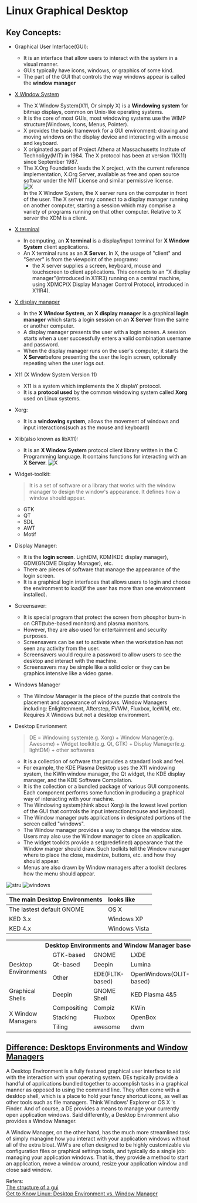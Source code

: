 
# Linux Graphical Desktop


## Key Concepts:
* Graphical User Interface(GUI): 
  - It is an interface that allow users to interact with the system in a visual manner.
  - GUIs typically have icons, windows, or graphics of some kind.
  - The part of the GUI that controls the way windows appear is called the **window manager**
* [X Window System](https://en.wikipedia.org/wiki/X_Window_System)
  - The X Window System(X11, Or simply X) is a **Windowing system** for bitmap displays, common on Unix-like operating systems.
  - It is the core of most GUIs, most windowing systems use the WIMP structure(Windows, Icons, Menus, Pointer).
  - X provides the basic framework for a GUI environment: drawing and moving windows on the display device and interacting with a mouse and keyboard.
  - X originated as part of Project Athena at Massachusetts Institute of Technoligy(MIT) in 1984. The X protocol has been at version 11(X11) since September 1987.
  - The X.Org Foundation leads the X project, with the current reference implementation, X.Org Server, available as free and open source softwar under the MIT License and similar permissive license.  
![X](https://upload.wikimedia.org/wikipedia/commons/1/16/Xserver_and_display_manager.svg)  
In the X Window System, the X server runs on the computer in front of the user. The X server may connect to a display manager running on another computer, starting a session which may comprise a variety of programs running on that other computer. Relative to X server the XDM is a client.
* [X terminal](https://en.wikipedia.org/wiki/X_terminal)
  - In computing, an **X terminal** is a display/input terminal for **X Window System** client applications.
  - An X terminal runs as an **X Server**. In X, the usage of "client" and "Server" is from the viewpoint of the programs: 
    + the X server supplies a screen, keyboard, mouse and touchscreen to client applications. This connects to an "X display manager"(introduced in X11R3) running on a central machine, using XDMCP(X Display Manager Control Protocol, introduced in X11R4).
 
* [X display manager](https://en.wikipedia.org/wiki/X_display_manager)
  - In the **X Window System**, an **X display manager** is a graphical **login manager** which starts a login session on an **X Server** from the same or another computer.
  - A display manager presents the user with a login screen. A seesion starts when a user successfully enters a valid combination username and password.
  - When the display manager runs on the user's computer, it starts the **X Server**before presenting the user the login screen, optionally repeating when the user logs out.

* X11 (X Window System Version 11)
  - X11 is a system which implements the X displaY protocol.
  - It is a **protocol used** by the common windowing system called **Xorg** used on Linux systems.
* Xorg:
  - It is a **windowing system**, allows the movement of windows and input interactions(such as the mouse and keyboard)
* Xlib(also known as libX11):
  - It is an **X Window System** protocol client library written in the C Programming language. It contains functions for interacting with an **X Server**.
  ![X](https://upload.wikimedia.org/wikipedia/commons/d/dc/Xlib_and_XCB_in_the_X_Window_System_graphics_stack.svg)
* Widget-toolkit:
  > It is a set of software or a library that works with the window manager to design the window's appearance.
  > It defines how a window should appear.  
  
  - GTK
  - QT
  - SDL
  - AWT
  - Motif

* Display Manager:
  - It is the **login screen**. LightDM, KDM(KDE display manager), GDM(GNOME Display Manager), etc.
  - There are pieces of software that manage the appearance of the login screen.
  - It is a graphical login interfaces that allows users to login and choose the environment to load(if the user has more than one environment installed).

* Screensaver:
  - It is special program that protect the screen from phosphor burn-in on CRT(tube-based monitors) and plasma monitors. 
  - However, they are also used for entertainment and security purposes. 
  - Screensavers can be set to activate when the workstation has not seen any activity from the user.
  - Screensavers would require a password to allow users to see the desktop and interact with the machine.
  - Screensavers may be simple like a solid color or they can be graphics intensive like a video game.

* Windows Manager 
  - The Window Manager is the piece of the puzzle that controls the placement and appearance of windows. Window Managers including: Enlightenment, Afterstep, FVWM, Fluxbox, IceWM, etc. Requires X Windows but not a desktop environment.
* Desktop Envrionment
  > DE = Windowing system(e.g. Xorg) + Window Manager(e.g. Awesome) + Widget toolkit(e.g. Qt, GTK) + Display Manager(e.g. lightDM) + other softwares  
  - It is a collection of software that provides a standard look and feel.
  - For example, the KDE Plasma Desktop uses the X11 windowing system, the KWin window manager, the Qt widget, the KDE display manager, and the KDE Software Compilation.
  - It is the collection or a bundled package of various GUI components. Each component performs some function in producing a graphical way of interacting with your machine.
  - The Windowing system(think about Xorg) is the lowest level portion of the GUI that controls the input interaction(mouse and keyboard).
  - The Window manager puts applications in designated portions of the screen called "windows".
  - The Window manager provides a way to change the window size. Users may also use the Window manager to close an application.
  - The widget toolkits provide a set(predefined) appearance that the Window manger should draw. Such toolkits tell the Window manager where to place the close, maximize, buttons, etc. and how they should appear.
  - Menus are also drawn by Window managers after a toolkit declares how the menu should appear.


![stru](https://upload.wikimedia.org/wikipedia/commons/9/95/Schema_of_the_layers_of_the_graphical_user_interface.svg)
![windows](https://upload.wikimedia.org/wikipedia/commons/thumb/1/14/Window_%28windowing_system%29.svg/512px-Window_%28windowing_system%29.svg.png)

| The main Desktop Environments | looks like     |
| :-----------------------------| :--------------|
| The lastest default GNOME     | OS X           |
| KED 3.x                       | Windows XP     |    
| KED 4.x                       | Windows Vista  |



<table>
  <tr>
    <th colspan="6">Desktop Environments and Window Manager based on X11 or Wayland
    <a href=https://en.wikipedia.org/wiki/Enlightenment_(software)>Wiki</a>
    </th>
   </tr>
  <tr>
    <td rowspan="3">Desktop Environments</td>
    <td>GTK-based</td>
    <td>GNOME</td>
    <td>LXDE</td>
    <td>MATE</td>
    <td>XFCE</td>
  </tr>
  <tr>
    <td>Qt-based</td>
    <td>Deepin</td>
    <td>Lumina</td>
    <td>LXQt</td>
    <td>Trinity</td>
  </tr> 
  <tr>
    <td>Other</td>
    <td>EDE(FLTK-based)</td>
    <td>OpenWindows(OLIT-based)</td>
    <td>Enlightenment(EFL-based)</td>
    <td>UDE(Xlib/XCB-based)</td>
  </tr>
  <tr>
    <td>Graphical Shells</td>
    <td>Deepin</td>
    <td>GNOME Shell</td>
    <td>KED Plasma 4&5</td>
    <td>Unity</td>
    <td>Maynard</td>
  </tr>
  <tr>
    <td rowspan="3">X Window Managers</td>
    <td>Compositing</td>
    <td>Compiz</td>
    <td>KWin</td>
    <td>Enlightenment</td>
    <td>XFWM</td>
  </tr>
  <tr>
    <td>Stacking</td>
    <td>Fluxbox</td>
    <td>OpenBox</td>
    <td>4Dwm</td>
    <td>FVWM</td>
  </tr> 
  <tr>
    <td>Tiling</td>
    <td>awesome</td>
    <td>dwm</td>
    <td>i3</td>
    <td>bspwm</td>
  </tr> 
</table>

## [Difference: Desktops Environments and Window Managers](https://www.engadget.com/2012-10-30-how-to-picking-a-window-manager-linux.html)
A Desktop Environment is a fully featured graphical user interface to aid with the interaction with your operating system. DEs typically provide a handful of applications bundled together to accomplish tasks in a graphical manner as opposed to using the command line. They often come with a desktop shell, which is a place to hold your fancy shortcut icons, as well as other tools such as file managers. Think Windows' Explorer or OS X 's Finder. And of course, a DE provides a means to manage your currently open application windows. Said differently, a Desktop Environment also provides a Window Manager.

A Window Manager, on the other hand, has the much more streamlined task of simply managine how you interact with your application windows without all of the extra bloat. WM's are often designed to be highly customizable via configuration files or graphical settings tools, and typically do a single job: managing your application windows. That is, they provide a method to start an application, move a window around, resize your application window and close said window.



Refers:  
[The structure of a gui](https://www.linux.org/threads/the-structure-of-a-gui.10399/)  
[Get to Know Linux: Desktop Environment vs. Window Manager](https://www.ghacks.net/2008/12/09/get-to-know-linux-desktop-environment-vs-window-manager/)  
